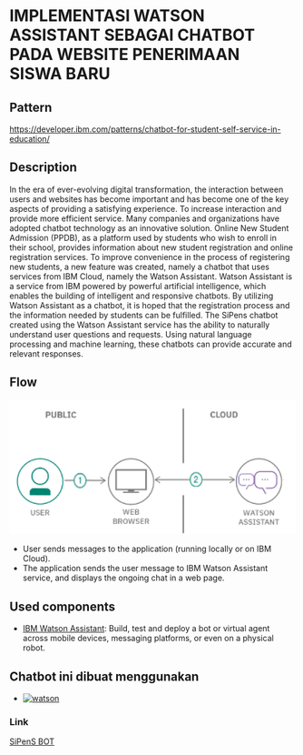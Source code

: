 # IMPLEMENTASI WATSON ASSISTANT SEBAGAI CHATBOT PADA WEBSITE PENERIMAAN SISWA BARU

## Pattern
https://developer.ibm.com/patterns/chatbot-for-student-self-service-in-education/

## Description
In the era of ever-evolving digital transformation, the interaction between users and websites has become important and has become one of the key aspects of providing a satisfying experience. To increase interaction and provide more efficient service. Many companies and organizations have adopted chatbot technology as an innovative solution.
Online New Student Admission (PPDB), as a platform used by students who wish to enroll in their  school, provides information about new student registration and online registration services. To improve convenience in the process of registering new students, a new feature was created, namely a chatbot that uses services from IBM Cloud, namely the Watson Assistant. Watson Assistant is a service from IBM powered by powerful artificial intelligence, which enables the building of intelligent and responsive chatbots. By utilizing Watson Assistant as a chatbot, it is hoped that the registration process and the information needed by students can be fulfilled.
The SiPens chatbot created using the Watson Assistant service has the ability to naturally understand user questions and requests. Using natural language processing and machine learning, these chatbots can provide accurate and relevant responses.





## Flow

<img src="./Foto/Arsitektur.png" alt="Architecture" /> 

- User sends messages to the application (running locally or on IBM Cloud).
- The application sends the user message to IBM Watson Assistant service, and displays the ongoing chat in a web page.


## Used components

* [IBM Watson Assistant](https://www.ibm.com/cloud/watson-assistant/): Build, test and deploy a bot or virtual agent across mobile devices, messaging platforms, or even on a physical robot.


## Chatbot ini dibuat menggunakan 

* [![watson][watson]][watson]

### Link
[SiPenS BOT](https://gandabagus.github.io/bot/)


  [watson]: https://img.shields.io/badge/watson-assistant-blue
